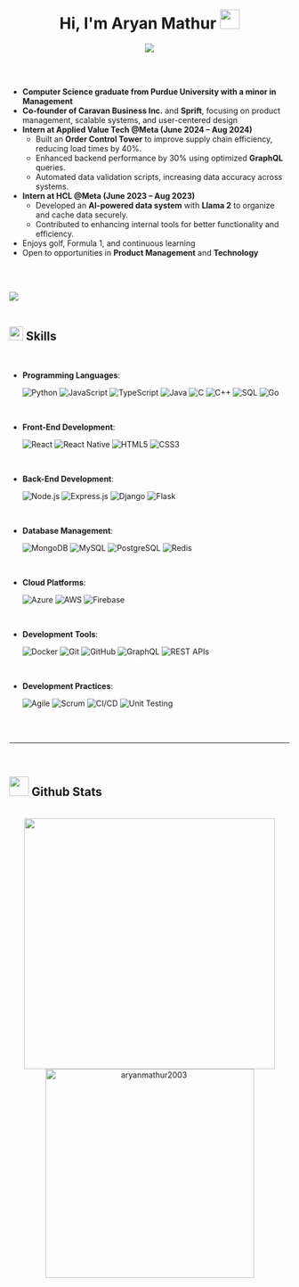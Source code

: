 <h1 align="center"><b>Hi, I'm Aryan Mathur </b><img src="https://media.giphy.com/media/hvRJCLFzcasrR4ia7z/giphy.gif" width="35"></h1>

<p align="center">
  <a href="https://github.com/DenverCoder1/readme-typing-svg">
    <img src="https://readme-typing-svg.herokuapp.com?font=Time+New+Roman&color=cyan&size=25&center=true&vCenter=true&width=600&height=100&lines=Hello+there!..&hearts;++;CS+Graduate+from+Purdue;Tech+Enthusiast;Always+taking+on+new+challenges..<3">
  </a>
</p>



<br>


<br>

- **Computer Science graduate from Purdue University with a minor in Management**  
- **Co-founder of Caravan Business Inc.** and **Sprift**, focusing on product management, scalable systems, and user-centered design  
- **Intern at Applied Value Tech @Meta (June 2024 – Aug 2024)**  
  - Built an **Order Control Tower** to improve supply chain efficiency, reducing load times by 40%.  
  - Enhanced backend performance by 30% using optimized **GraphQL** queries.  
  - Automated data validation scripts, increasing data accuracy across systems.  
- **Intern at HCL @Meta (June 2023 – Aug 2023)**  
  - Developed an **AI-powered data system** with **Llama 2** to organize and cache data securely.  
  - Contributed to enhancing internal tools for better functionality and efficiency.  
- Enjoys golf, Formula 1, and continuous learning  
- Open to opportunities in **Product Management** and **Technology**  


<br><br>

<img src="https://user-images.githubusercontent.com/73097560/115834477-dbab4500-a447-11eb-908a-139a6edaec5c.gif"><br><br>

## <img src="https://media2.giphy.com/media/QssGEmpkyEOhBCb7e1/giphy.gif?cid=ecf05e47a0n3gi1bfqntqmob8g9aid1oyj2wr3ds3mg700bl&rid=giphy.gif" width="25"><b> Skills</b>
<br>

<p align="center">

- **Programming Languages**:
    
    ![Python](https://img.shields.io/badge/Python-%2314354C.svg?style=for-the-badge&logo=python&logoColor=white)
    ![JavaScript](https://img.shields.io/badge/JavaScript-%23F7DF1E.svg?style=for-the-badge&logo=javascript&logoColor=black)
    ![TypeScript](https://img.shields.io/badge/TypeScript-%23007ACC.svg?style=for-the-badge&logo=typescript&logoColor=white)
    ![Java](https://img.shields.io/badge/Java-%23007396.svg?style=for-the-badge&logo=java&logoColor=white)
    ![C](https://img.shields.io/badge/C-%232370ED.svg?style=for-the-badge&logo=c&logoColor=white)
    ![C++](https://img.shields.io/badge/C++-%2300599C.svg?style=for-the-badge&logo=c%2B%2B&logoColor=white)
    ![SQL](https://img.shields.io/badge/SQL-%2307405e.svg?style=for-the-badge&logo=sql&logoColor=white)
    ![Go](https://img.shields.io/badge/Go-%2300ADD8.svg?style=for-the-badge&logo=go&logoColor=white)

<br>   
    
- **Front-End Development**:

   ![React](https://img.shields.io/badge/React-%2361DAFB.svg?style=for-the-badge&logo=react&logoColor=black)
   ![React Native](https://img.shields.io/badge/React%20Native-%2361DAFB.svg?style=for-the-badge&logo=react&logoColor=black)
   ![HTML5](https://img.shields.io/badge/HTML5-%23E34F26.svg?style=for-the-badge&logo=html5&logoColor=white)
   ![CSS3](https://img.shields.io/badge/CSS3-%231572B6.svg?style=for-the-badge&logo=css3&logoColor=white)

<br>

- **Back-End Development**:

    ![Node.js](https://img.shields.io/badge/Node.js-%23339933.svg?style=for-the-badge&logo=node.js&logoColor=white)
    ![Express.js](https://img.shields.io/badge/Express.js-%23404d59.svg?style=for-the-badge&logo=express&logoColor=white)
    ![Django](https://img.shields.io/badge/Django-%23092E20.svg?style=for-the-badge&logo=django&logoColor=white)
    ![Flask](https://img.shields.io/badge/Flask-%23000000.svg?style=for-the-badge&logo=flask&logoColor=white)

<br>

- **Database Management**:

    ![MongoDB](https://img.shields.io/badge/MongoDB-%2347A248.svg?style=for-the-badge&logo=mongodb&logoColor=white)
    ![MySQL](https://img.shields.io/badge/MySQL-%2300f.svg?style=for-the-badge&logo=mysql&logoColor=white)
    ![PostgreSQL](https://img.shields.io/badge/PostgreSQL-%23316192.svg?style=for-the-badge&logo=postgresql&logoColor=white)
    ![Redis](https://img.shields.io/badge/Redis-%23DC382D.svg?style=for-the-badge&logo=redis&logoColor=white)

<br>

- **Cloud Platforms**:

    ![Azure](https://img.shields.io/badge/Microsoft%20Azure-%230072C6.svg?style=for-the-badge&logo=microsoftazure&logoColor=white)
    ![AWS](https://img.shields.io/badge/AWS-%23FF9900.svg?style=for-the-badge&logo=amazon-aws&logoColor=white)
    ![Firebase](https://img.shields.io/badge/Firebase-%23039BE5.svg?style=for-the-badge&logo=firebase&logoColor=white)

<br>

- **Development Tools**:

    ![Docker](https://img.shields.io/badge/Docker-%232496ED.svg?style=for-the-badge&logo=docker&logoColor=white)
    ![Git](https://img.shields.io/badge/Git-%23F05033.svg?style=for-the-badge&logo=git&logoColor=white)
    ![GitHub](https://img.shields.io/badge/GitHub-%23121011.svg?style=for-the-badge&logo=github&logoColor=white)
    ![GraphQL](https://img.shields.io/badge/GraphQL-E10098?style=for-the-badge&logo=graphql&logoColor=white)
    ![REST APIs](https://img.shields.io/badge/REST-APIs-%2300D9B2.svg?style=for-the-badge)

<br>

- **Development Practices**:

    ![Agile](https://img.shields.io/badge/Agile-%2300994F.svg?style=for-the-badge&logo=agile&logoColor=white)
    ![Scrum](https://img.shields.io/badge/Scrum-%230A6EBD.svg?style=for-the-badge&logo=scrum&logoColor=white)
    ![CI/CD](https://img.shields.io/badge/CI%2FCD-%2325A162.svg?style=for-the-badge&logo=ci%2Fcd&logoColor=white)
    ![Unit Testing](https://img.shields.io/badge/Unit%20Testing-%23F7B500.svg?style=for-the-badge&logo=testing&logoColor=white)

</p>


<br>
<br>

-----

<br>

## <img src="https://media.giphy.com/media/iY8CRBdQXODJSCERIr/giphy.gif" width="35"><b> Github Stats </b>
<br>

<div align="center">

<a href="https://github.com/aryanmathur2003/">
  <img src="https://github-readme-stats.vercel.app/api?username=aryanmathur2003&theme=blueberry&show_icons=true&hide_border=true&count_private=true" width="450"/>
  <img src="https://github-readme-stats.vercel.app/api/top-langs/?username=aryanmathur2003&theme=blueberry&show_icons=true&hide_border=true&layout=compact" width="375"  alt="aryanmathur2003"/>
</a>
<!-- <a href="https://github.com/aryanmathur2003/">

</a> -->



</a>
</div>

<br>
<br>
<br>

-----

<br>
<br>

## <b> Let's Connect!</b>
<br>
<div align='left'>

<ul>

<li>
<a href="https://www.linkedin.com/in/aryan-mathur/">
<img src="https://img.shields.io/badge/linkedin-%2300acee.svg?color=405DE6&style=for-the-badge&logo=linkedin&logoColor=white" alt=linkedin style="margin-bottom: 5px;"/>
</a>
</li>

<br>

<li>
<a href="mailto:aryanmathur2003@gmail.com" target="_blank">
<img src="https://img.shields.io/badge/gmail-%23EA4335.svg?style=for-the-badge&logo=gmail&logoColor=white" style="margin-bottom: 5px;" />
</a>
</li>

<br>

<li>
<a href="https://mathurs.fyi/" target="_blank">
<img src="https://img.shields.io/badge/website-%230000FF.svg?style=for-the-badge&logo=google-chrome&logoColor=white" alt=website style="margin-bottom: 5px;"/>
</a>
</li>

</ul>
</div>

<br>
<img src="https://user-images.githubusercontent.com/73097560/115834477-dbab4500-a447-11eb-908a-139a6edaec5c.gif">
<br>
<br>
<br>

<div align='center'>


## <b>Looking forward to collaborating with you!</b>

</div>
<br>
<br>

Last Edited on: Jan 6, 2025
